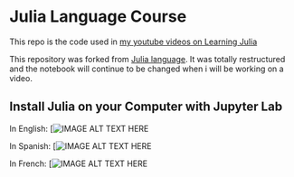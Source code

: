 # Julia Language Course

This repo is the code used in [my youtube videos on Learning Julia](https://www.youtube.com/c/CharlesJansenYouTube/playlists)

This repository was forked from [Julia language](https://github.com/JuliaAcademy/JuliaTutorials). It was totally restructured and the notebook will continue to be changed when i will be working on a video.


## Install Julia on your Computer with Jupyter Lab

In English:
[![IMAGE ALT TEXT HERE](https://youtu.be/vESLKvvub18)

In Spanish:
[![IMAGE ALT TEXT HERE](https://youtu.be/ujpmCoYcZWg)

In French:
[![IMAGE ALT TEXT HERE](https://youtu.be/lujlGKI8lrc)
